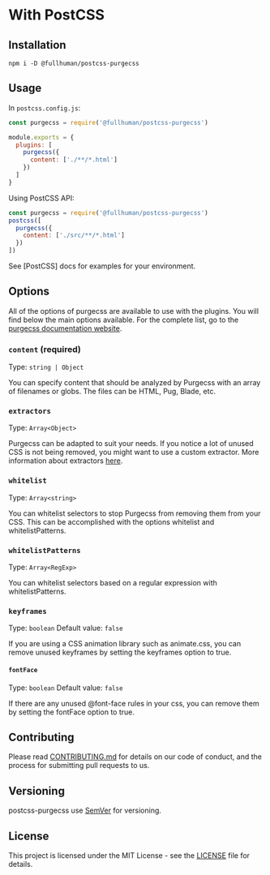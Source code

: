 # With PostCSS

## Installation

```
npm i -D @fullhuman/postcss-purgecss
```

## Usage

In `postcss.config.js`:

```js
const purgecss = require('@fullhuman/postcss-purgecss')

module.exports = {
  plugins: [
    purgecss({
      content: ['./**/*.html']
    })
  ]
}
```

Using PostCSS API:

```js
const purgecss = require('@fullhuman/postcss-purgecss')
postcss([
  purgecss({
    content: ['./src/**/*.html']
  })
])
```

See [PostCSS] docs for examples for your environment.

## Options

All of the options of purgecss are available to use with the plugins.
You will find below the main options available. For the complete list, go to the [purgecss documentation website](https://www.purgecss.com/configuration.html#options).

### `content` (**required**)
Type: `string | Object`

You can specify content that should be analyzed by Purgecss with an array of filenames or globs. The files can be HTML, Pug, Blade, etc.

### `extractors`
Type: `Array<Object>`

Purgecss can be adapted to suit your needs. If you notice a lot of unused CSS is not being removed, you might want to use a custom extractor.
More information about extractors [here](https://www.purgecss.com/extractors.html).

### `whitelist`
Type: `Array<string>`

You can whitelist selectors to stop Purgecss from removing them from your CSS. This can be accomplished with the options whitelist and whitelistPatterns.

### `whitelistPatterns`
Type: `Array<RegExp>`

You can whitelist selectors based on a regular expression with whitelistPatterns.

### `keyframes`
Type: `boolean`
Default value: `false`

If you are using a CSS animation library such as animate.css, you can remove unused keyframes by setting the keyframes option to true.

#### `fontFace`
Type: `boolean`
Default value: `false`

If there are any unused @font-face rules in your css, you can remove them by setting the fontFace option to true.

## Contributing

Please read [CONTRIBUTING.md](./CONTRIBUTING.md) for details on our code of
conduct, and the process for submitting pull requests to us.

## Versioning

postcss-purgecss use [SemVer](http://semver.org/) for versioning.

## License

This project is licensed under the MIT License - see the [LICENSE](LICENSE) file
for details.
